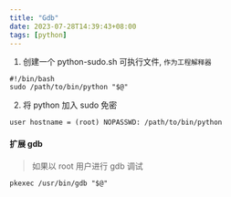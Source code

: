 ```yaml
---
title: "Gdb"
date: 2023-07-28T14:39:43+08:00
tags: [python]
---
```



1. 创建一个 python-sudo.sh 可执行文件, `作为工程解释器`
```
#!/bin/bash
sudo /path/to/bin/python "$@"
```
2. 将 python 加入 sudo 免密
```
user hostname = (root) NOPASSWD: /path/to/bin/python
```

#### 扩展 gdb
> 如果以 root 用户进行 gdb 调试
```
pkexec /usr/bin/gdb "$@"
```


